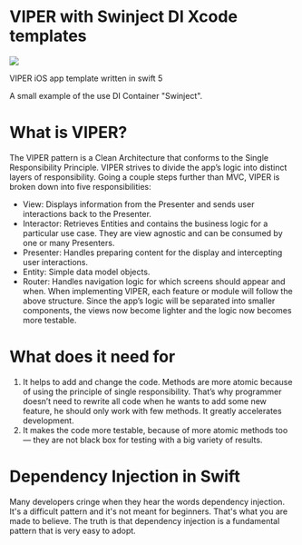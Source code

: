 # VIPER with Swinject DI Xcode templates

![](https://gfycat.com/oilydifficultbarbet)


VIPER iOS app template written in swift 5

A small example of the use DI Container "Swinject". 

# What is VIPER?

The VIPER pattern is a Clean Architecture that conforms to the Single Responsibility Principle. VIPER strives to divide the app’s logic into distinct layers of responsibility. Going a couple steps further than MVC, VIPER is broken down into five responsibilities:
 - View: Displays information from the Presenter and sends user interactions back to the Presenter.
 - Interactor: Retrieves Entities and contains the business logic for a particular use case. They are view agnostic and can be consumed by one or many Presenters.
 - Presenter: Handles preparing content for the display and intercepting user interactions.
 - Entity: Simple data model objects.
 - Router: Handles navigation logic for which screens should appear and when.
When implementing VIPER, each feature or module will follow the above structure. Since the app’s logic will be separated into smaller components, the views now become lighter and the logic now becomes more testable.

# What does it need for
1) It helps to add and change the code. Methods are more atomic because of using the principle of single responsibility. That’s why programmer doesn’t need to rewrite all code when he wants to add some new feature, he should only work with few methods. It greatly accelerates development.
2) It makes the code more testable, because of more atomic methods too — they are not black box for testing with a big variety of results.

# Dependency Injection in Swift
Many developers cringe when they hear the words dependency injection. It's a difficult pattern and it's not meant for beginners. That's what you are made to believe. The truth is that dependency injection is a fundamental pattern that is very easy to adopt.

